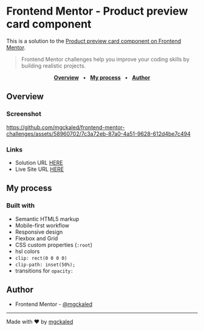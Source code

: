 <!-- markdownlint-disable MD033 -->

# Frontend Mentor - Product preview card component

This is a solution to the [Product preview card component on Frontend Mentor](https://www.frontendmentor.io/challenges/product-preview-card-component-GO7UmttRfa).

> Frontend Mentor challenges help you improve your coding skills by building realistic projects.

<div align="center">

[**Overview**](#overview) &nbsp;&nbsp;**•**&nbsp;&nbsp;
[**My process**](#my-process) &nbsp;&nbsp;**•**&nbsp;&nbsp;
[**Author**](#author)

</div>

## Overview

### Screenshot

<https://github.com/mgckaled/frontend-mentor-challenges/assets/58960702/7c3a72eb-87a0-4a51-9628-612d4be7c494>

### Links

- Solution URL [HERE](https://github.com/mgckaled/frontend-mentor-challenges/tree/main/product-preview-card-component/template)
- Live Site URL [HERE](https://mgckaled.github.io/frontend-mentor-challenges/product-preview-card-component/template/)

## My process

### Built with

- Semantic HTML5 markup
- Mobile-first workflow
- Responsive design
- Flexbox and Grid
- CSS custom properties (`:root`)
- hsl colors
- `clip: rect(0 0 0 0)`
- `clip-path: inset(50%);`
- transitions for `opacity:`

## Author

- Frontend Mentor - [@mgckaled](https://www.frontendmentor.io/profile/mgckaled)

---

Made with ❤️ by [mgckaled](https://github.com/mgckaled)
